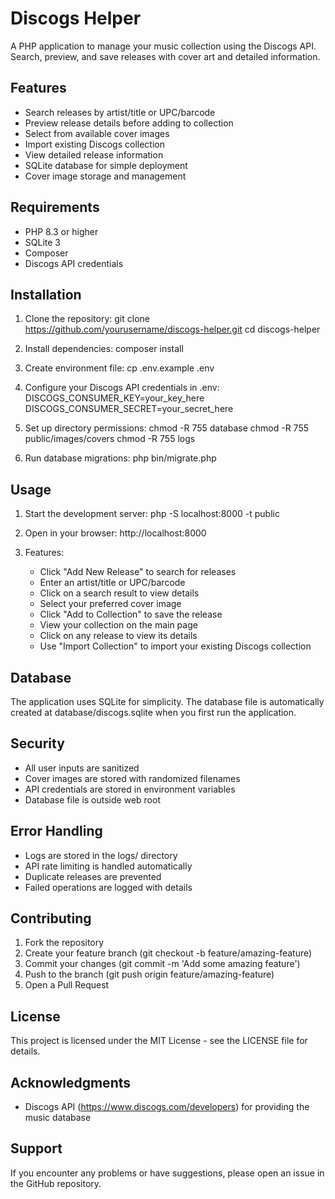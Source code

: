 # Discogs Helper

A PHP application to manage your music collection using the Discogs API. Search, preview, and save releases with cover art and detailed information.

## Features

- Search releases by artist/title or UPC/barcode
- Preview release details before adding to collection
- Select from available cover images
- Import existing Discogs collection
- View detailed release information
- SQLite database for simple deployment
- Cover image storage and management

## Requirements

- PHP 8.3 or higher
- SQLite 3
- Composer
- Discogs API credentials

## Installation

1. Clone the repository:
   git clone https://github.com/yourusername/discogs-helper.git
   cd discogs-helper

2. Install dependencies:
   composer install

3. Create environment file:
   cp .env.example .env

4. Configure your Discogs API credentials in .env:
   DISCOGS_CONSUMER_KEY=your_key_here
   DISCOGS_CONSUMER_SECRET=your_secret_here

5. Set up directory permissions:
   chmod -R 755 database
   chmod -R 755 public/images/covers
   chmod -R 755 logs

6. Run database migrations:
   php bin/migrate.php
## Usage

1. Start the development server:
   php -S localhost:8000 -t public

2. Open in your browser:
   http://localhost:8000

3. Features:
   - Click "Add New Release" to search for releases
   - Enter an artist/title or UPC/barcode
   - Click on a search result to view details
   - Select your preferred cover image
   - Click "Add to Collection" to save the release
   - View your collection on the main page
   - Click on any release to view its details
   - Use "Import Collection" to import your existing Discogs collection

## Database

The application uses SQLite for simplicity. The database file is automatically created at 
database/discogs.sqlite when you first run the application.

## Security

- All user inputs are sanitized
- Cover images are stored with randomized filenames
- API credentials are stored in environment variables
- Database file is outside web root

## Error Handling

- Logs are stored in the logs/ directory
- API rate limiting is handled automatically
- Duplicate releases are prevented
- Failed operations are logged with details

## Contributing

1. Fork the repository
2. Create your feature branch (git checkout -b feature/amazing-feature)
3. Commit your changes (git commit -m 'Add some amazing feature')
4. Push to the branch (git push origin feature/amazing-feature)
5. Open a Pull Request

## License

This project is licensed under the MIT License - see the LICENSE file for details.

## Acknowledgments

- Discogs API (https://www.discogs.com/developers) for providing the music database

## Support

If you encounter any problems or have suggestions, please open an issue in the GitHub repository. 